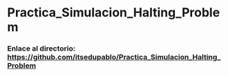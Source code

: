 # Practica_Simulacion_Halting_Problem
### Enlace al directorio: https://github.com/itsedupablo/Practica_Simulacion_Halting_Problem
